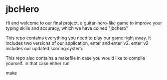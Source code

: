 # jbcHero
Hi and welcome to our final project, a guitar-hero-like game to improve your typing skills and accuracy,
which we have coined "jbchero"

This repo contains everything you need to play our game right away. 
It includes two versions of our application, enter and enter_v2.
enter_v2 includes our updated scoring system.

This repo also contains a makefile in case you would like to compile
yourself. in that case either run

make

